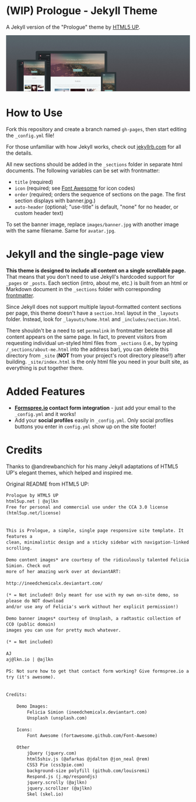 # (WIP) Prologue - Jekyll Theme

A Jekyll version of the "Prologue" theme by [HTML5 UP](https://html5up.net/).

![Prologue Theme](images/screenshot.png "Prologue Theme Screenshot")

# How to Use

Fork this repository and create a branch named `gh-pages`, then start editing the `_config.yml` file!

For those unfamiliar with how Jekyll works, check out [jekyllrb.com](https://jekyllrb.com/) for all the details.

All new sections should be added in the `_sections` folder in separate html documents. The following variables can be set with frontmatter:
- `title` (required)
- `icon` (required; see [Font Awesome](http://fontawesome.io/icons/) for icon codes)
- `order` (required; orders the sequence of sections on the page. The first section displays with banner.jpg.)
- `auto-header` (optional; "use-title" is default, "none" for no header, or custom header text)

To set the banner image, replace `images/banner.jpg` with another image with the same filename. Same for `avatar.jpg`.

# Jekyll and the single-page view

**This theme is designed to include all content on a single scrollable page.** That means that you don't need to use Jekyll's hardcoded support for `_pages` or `_posts`. Each section (intro, about me, etc.) is built from an html or Markdown document in the `_sections` folder with corresponding [frontmatter](https://jekyllrb.com/docs/frontmatter/).

Since Jekyll does not support multiple layout-formatted content sections per page, this theme doesn't have a `section.html` layout in the `_layouts` folder. Instead, look for `_layouts/home.html` and `_includes/section.html`.

There shouldn't be a need to set `permalink` in frontmatter because all content appears on the same page. In fact, to prevent visitors from requesting individual un-styled html files from `_sections` (i.e., by typing `/_sections/about-me.html` into the address bar), you can delete this directory from `_site` (**NOT** from your project's root directory please!!) after building. `_site/index.html` is the only html file you need in your built site, as everything is put together there.

# Added Features

* **[Formspree.io](https://formspree.io/) contact form integration** - just add your email to the `_config.yml` and it works!
* Add your **social profiles** easily in `_config.yml`. Only social profiles buttons you enter in `config.yml` show up on the site footer!

# Credits

Thanks to @andrewbanchich for his many Jekyll adaptations of HTML5 UP's elegant themes, which helped and inspired me.

Original README from HTML5 UP:

```
Prologue by HTML5 UP
html5up.net | @ajlkn
Free for personal and commercial use under the CCA 3.0 license (html5up.net/license)


This is Prologue, a simple, single page responsive site template. It features a
clean, minimalistic design and a sticky sidebar with navigation-linked scrolling.

Demo content images* are courtesy of the ridiculously talented Felicia Simion. Check out
more of her amazing work over at deviantART:

http://ineedchemicalx.deviantart.com/

(* = Not included! Only meant for use with my own on-site demo, so please do NOT download
and/or use any of Felicia's work without her explicit permission!)

Demo banner images* courtesy of Unsplash, a radtastic collection of CC0 (public domain)
images you can use for pretty much whatever.

(* = Not included)

AJ
aj@lkn.io | @ajlkn

PS: Not sure how to get that contact form working? Give formspree.io a try (it's awesome).


Credits:

	Demo Images:
		Felicia Simion (ineedchemicalx.deviantart.com)
		Unsplash (unsplash.com)

	Icons:
		Font Awesome (fortawesome.github.com/Font-Awesome)

	Other
		jQuery (jquery.com)
		html5shiv.js (@afarkas @jdalton @jon_neal @rem)
		CSS3 Pie (css3pie.com)
		background-size polyfill (github.com/louisremi)
		Respond.js (j.mp/respondjs)
		jquery.scrolly (@ajlkn)
		jquery.scrollzer (@ajlkn)
		Skel (skel.io)
```
